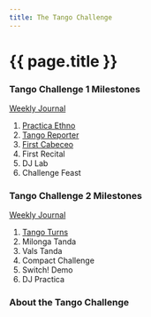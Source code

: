 ```yaml
---
title: The Tango Challenge
---
```


# {{ page.title }}

### Tango Challenge 1 Milestones

[Weekly Journal](http://www.oxygentango.com/journal-tango-challenge)

1. [Practica Ethno](http://tangomanual.com/org/challenge/practicaethno/#/)
2. [Tango Reporter](http://tangomanual.com/org/challenge/tangoreporter/#/)
3. [First Cabeceo](http://tangomanual.com/org/challenge/firstcabeceo/#/)
4. First Recital
5. DJ Lab
6. Challenge Feast

### Tango Challenge 2 Milestones

[Weekly Journal](http://www.oxygentango.com/journal-tango-challenge)

1. [Tango Turns](http://tangomanual.com/org/challenge/tangoturns/#/)
2. Milonga Tanda
3. Vals Tanda
4. Compact Challenge
5. Switch! Demo
6. DJ Practica

### About the Tango Challenge
